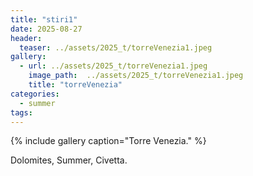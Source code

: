 ```yaml
---
title: "stiri1"
date: 2025-08-27
header:
  teaser: ../assets/2025_t/torreVenezia1.jpeg
gallery:
  - url: ../assets/2025_t/torreVenezia1.jpeg
    image_path:  ../assets/2025_t/torreVenezia1.jpeg
    title: "torreVenezia"
categories:
  - summer
tags:
---
```


{% include gallery caption="Torre Venezia." %}

Dolomites, Summer, Civetta.
